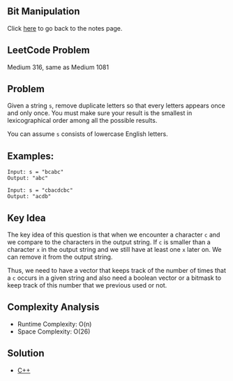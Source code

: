 ## Bit Manipulation
Click [here](../notes.md) to go back to the notes page.

## LeetCode Problem
Medium 316, same as Medium 1081

## Problem
Given a string `s`, remove duplicate letters so that every letters appears once and only once. You must make sure your result is the smallest in lexicographical order among all the possible results.

You can assume `s` consists of lowercase English letters.

## Examples:
```
Input: s = "bcabc"
Output: "abc"

Input: s = "cbacdcbc"
Output: "acdb"
```

## Key Idea
The key idea of this question is that when we encounter a character `c` and we compare to the characters in the output string. If `c` is smaller than a character `x` in the output string and we still have at least one `x` later on. We can remove it from the output string.

Thus, we need to have a vector that keeps track of the number of times that a `c` occurs in a given string and also need a boolean vector or a bitmask to keep track of this number that we previous used or not.

## Complexity Analysis
- Runtime Complexity: O(n)
- Space Complexity: O(26)

## Solution
- [C++](./solution.cpp)